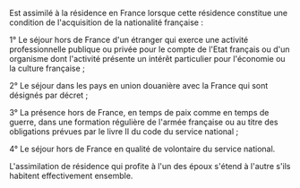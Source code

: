   
 Est assimilé à la résidence en France lorsque cette résidence constitue une condition de l'acquisition de la nationalité française :  

  
 1° Le séjour hors de France d'un étranger qui exerce une activité professionnelle publique ou privée pour le compte de l'Etat français ou d'un organisme dont l'activité présente un intérêt particulier pour l'économie ou la culture française ;  

  
 2° Le séjour dans les pays en union douanière avec la France qui sont désignés par décret ;  

  
 3° La présence hors de France, en temps de paix comme en temps de guerre, dans une formation régulière de l'armée française ou au titre des obligations prévues par le livre II du code du service national ;  

  
 4° Le séjour hors de France en qualité de volontaire du service national.  

  
 L'assimilation de résidence qui profite à l'un des époux s'étend à l'autre s'ils habitent effectivement ensemble.  
